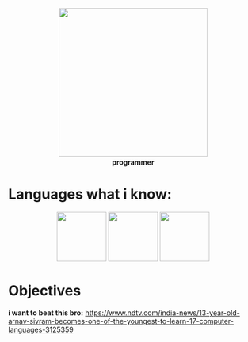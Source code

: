 <div id="header" align="center">
  <img src="https://media0.giphy.com/media/v1.Y2lkPTc5MGI3NjExaGR1ZjlkeTUzZHk4aHkycjh3YXZ5ODAwZGVyNG9zanlhMGF2aXg2OCZlcD12MV9pbnRlcm5hbF9naWZfYnlfaWQmY3Q9Zw/RbDKaczqWovIugyJmW/giphy.gif" width="300"/>
  <b><br>programmer</br></b>
</div>

# Languages what i know: 
<div id="header" align="center">
  <img src="https://upload.wikimedia.org/wikipedia/commons/4/4b/Bash_Logo_Colored.svg" width="100"/>
  <img src="https://upload.wikimedia.org/wikipedia/commons/f/f1/Ruby_logo.png" width="100"/>
  <img src="https://upload.wikimedia.org/wikipedia/commons/c/c3/Python-logo-notext.svg" width="100"/>
</div>

# Objectives
<b>i want to beat this bro:</b>
https://www.ndtv.com/india-news/13-year-old-arnav-sivram-becomes-one-of-the-youngest-to-learn-17-computer-languages-3125359
